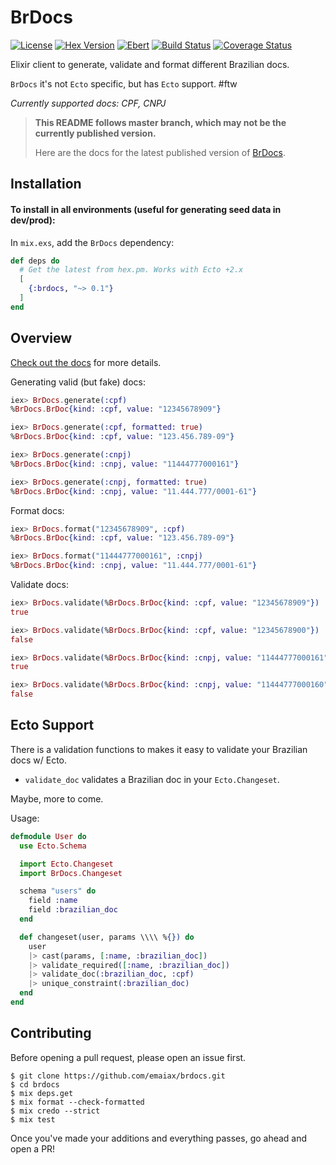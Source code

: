 # BrDocs

[![License](http://img.shields.io/badge/license-MIT-brightgreen.svg)](http://opensource.org/licenses/MIT)
[![Hex Version](https://img.shields.io/hexpm/v/brdocs.svg)](https://hex.pm/packages/brdocs)
[![Ebert](https://ebertapp.io/github/emaiax/brdocs.svg)](https://ebertapp.io/github/emaiax/brdocs)
[![Build Status](https://travis-ci.org/emaiax/brdocs.svg?branch=master)](https://travis-ci.org/emaiax/brdocs)
[![Coverage Status](https://coveralls.io/repos/github/emaiax/brdocs/badge.svg?branch=master)](https://coveralls.io/github/emaiax/brdocs?branch=master)

Elixir client to generate, validate and format different Brazilian docs.

`BrDocs` it's not `Ecto` specific, but has `Ecto` support. #ftw

_Currently supported docs: CPF, CNPJ_

> **This README follows master branch, which may not be the currently published version.**
>
> Here are the docs for the latest published version of [BrDocs](https://hexdocs.pm/brdocs/readme.html).

## Installation

#### To install in all environments (useful for generating seed data in dev/prod):

In `mix.exs`, add the `BrDocs` dependency:

```elixir
def deps do
  # Get the latest from hex.pm. Works with Ecto +2.x
  [
    {:brdocs, "~> 0.1"}
  ]
end
```

## Overview

[Check out the docs](http://hexdocs.pm/brdocs/BrDocs.html) for more details.

Generating valid (but fake) docs:

```elixir
iex> BrDocs.generate(:cpf)
%BrDocs.BrDoc{kind: :cpf, value: "12345678909"}

iex> BrDocs.generate(:cpf, formatted: true)
%BrDocs.BrDoc{kind: :cpf, value: "123.456.789-09"}

iex> BrDocs.generate(:cnpj)
%BrDocs.BrDoc{kind: :cnpj, value: "11444777000161"}

iex> BrDocs.generate(:cnpj, formatted: true)
%BrDocs.BrDoc{kind: :cnpj, value: "11.444.777/0001-61"}
```

Format docs:

```elixir
iex> BrDocs.format("12345678909", :cpf)
%BrDocs.BrDoc{kind: :cpf, value: "123.456.789-09"}

iex> BrDocs.format("11444777000161", :cnpj)
%BrDocs.BrDoc{kind: :cnpj, value: "11.444.777/0001-61"}
```

Validate docs:

```elixir
iex> BrDocs.validate(%BrDocs.BrDoc{kind: :cpf, value: "12345678909"})
true

iex> BrDocs.validate(%BrDocs.BrDoc{kind: :cpf, value: "12345678900"})
false

iex> BrDocs.validate(%BrDocs.BrDoc{kind: :cnpj, value: "11444777000161"})
true

iex> BrDocs.validate(%BrDocs.BrDoc{kind: :cnpj, value: "11444777000160"})
false
```

## Ecto Support

There is a validation functions to makes it easy to validate your Brazilian docs w/ Ecto.

  * `validate_doc` validates a Brazilian doc in your `Ecto.Changeset`.

Maybe, more to come.

Usage:

```elixir
defmodule User do
  use Ecto.Schema

  import Ecto.Changeset
  import BrDocs.Changeset

  schema "users" do
    field :name
    field :brazilian_doc
  end

  def changeset(user, params \\\\ %{}) do
    user
    |> cast(params, [:name, :brazilian_doc])
    |> validate_required([:name, :brazilian_doc])
    |> validate_doc(:brazilian_doc, :cpf)
    |> unique_constraint(:brazilian_doc)
  end
end
```

## Contributing

Before opening a pull request, please open an issue first.

    $ git clone https://github.com/emaiax/brdocs.git
    $ cd brdocs
    $ mix deps.get
    $ mix format --check-formatted
    $ mix credo --strict
    $ mix test

Once you've made your additions and everything passes, go ahead and open a PR!
